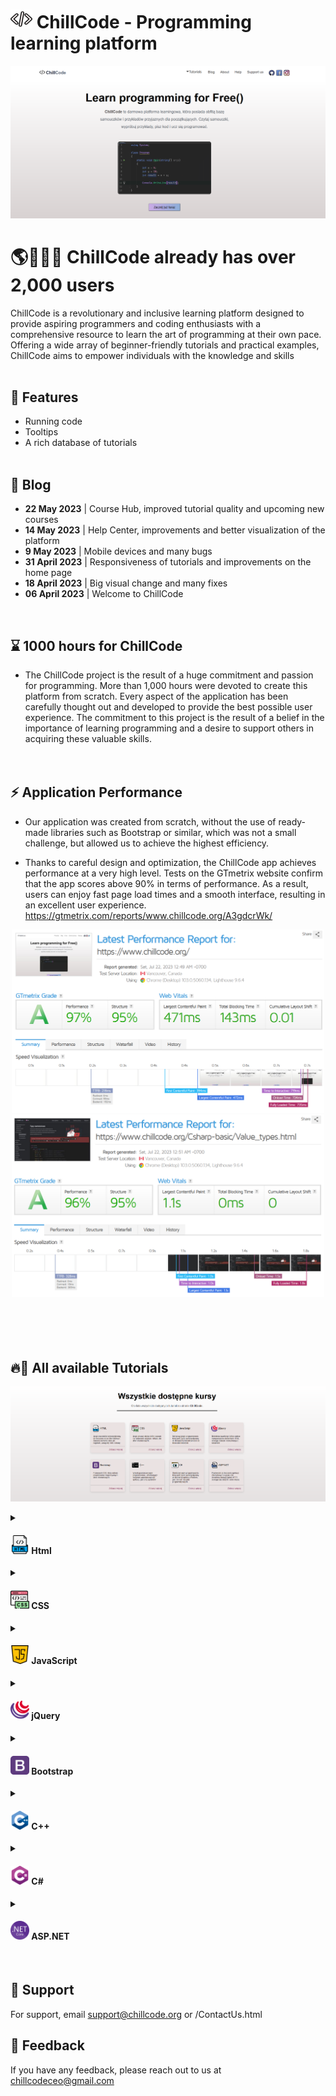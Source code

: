 # <a target="_blank" href="https://chillcode.vercel.app/"><img width="35" height="30" src="https://raw.githubusercontent.com/iuno-san/ChillCode/main/chillcode/img/Others/white_buckles.png" /></a> ChillCode - Programming learning platform
<a target="_blank" href="https://chillcode.vercel.app/"><img src="https://raw.githubusercontent.com/iuno-san/ChillCode/main/chillcode/img/Others/blog-img(1).png" /></a>

# 🌎👨🏻‍💻 ChillCode already has over 2,000 users
ChillCode is a revolutionary and inclusive learning platform designed to provide aspiring programmers and coding enthusiasts with a comprehensive resource to learn the art of programming at their own pace. Offering a wide array of beginner-friendly tutorials and practical examples, ChillCode aims to empower individuals with the knowledge and skills <br><br>

## 💎 Features

- Running code
- Tooltips
- A rich database of tutorials <br><br>

## 📝 Blog
<div>
  <ul>
    <li><b>22 May 2023</b> | Course Hub, improved tutorial quality and upcoming new courses</li>
    <li><b>14 May 2023</b> | Help Center, improvements and better visualization of the platform</li>
    <li><b>9 May 2023</b> | Mobile devices and many bugs</li>
    <li><b>31 April 2023</b> | Responsiveness of tutorials and improvements on the home page</li>
    <li><b>18 April 2023</b> | Big visual change and many fixes</li>
    <li><b>06 April 2023</b> | Welcome to ChillCode</li>
  </ul>
</div>
<br>

## ⌛️ 1000 hours for ChillCode
- The ChillCode project is the result of a huge commitment and passion for programming. More than 1,000 hours were devoted to create this platform from scratch. Every aspect of the application has been carefully thought out and developed to provide the best possible user experience. The commitment to this project is the result of a belief in the importance of learning programming and a desire to support others in acquiring these valuable skills.
<br><br><br>


## ⚡ Application Performance
- Our application was created from scratch, without the use of ready-made libraries such as Bootstrap or similar, which was not a small challenge, but allowed us to achieve the highest efficiency.

- Thanks to careful design and optimization, the ChillCode app achieves performance at a very high level. Tests on the GTmetrix website confirm that the app scores above 90% in terms of performance. As a result, users can enjoy fast page load times and a smooth interface, resulting in an excellent user experience.
https://gtmetrix.com/reports/www.chillcode.org/A3gdcrWk/
<div align="center">
  <img width="500" src="https://raw.githubusercontent.com/iuno-san/ChillCode/main/chillcode/ChillCode-Performance.png"/>
  <img width="500" src="https://raw.githubusercontent.com/iuno-san/ChillCode/main/chillcode/ChillCode-Performance-tutorial.png"/>
</div>
<br><br><br><br>


## 🔥🤖 All available Tutorials
<a target="_blank" href="/Tutorial_hub.html"><img src="/img/Others/blog_img(6).png" /></a>
<!--/Tutorial_hub.html-->

<details>
  <summary><h4><a href="https://chillcode.vercel.app/HTML-Basic/Introduction_to_HTML.html"><img width="30" src="https://raw.githubusercontent.com/iuno-san/ChillCode/main/chillcode/img/Icons/icon_html(1).png"/></a> Html</h4></summary>
  <div>
    <ol>
      <li><a href="https://chillcode.vercel.apphttps://chillcode.vercel.app/HTML-Basic/Introduction_to_HTML.html">Introduction to HTML</a></li>
      <li><a href="https://chillcode.vercel.app/HTML-Basic/Quick_start.html">Quick start</a></li>
      <li><a href="https://chillcode.vercel.app/HTML-Basic/Base_HTML_document.html">Base_HTML_document</a></li>
      <li><a href="https://chillcode.vercel.app/HTML-Basic/Paragraph.html">Paragraph</a></li>
      <li><a href="https://chillcode.vercel.app/HTML-Basic/Paragraph_heading.html">Heading</a></li>
      <li><a href="https://chillcode.vercel.app/HTML-Basic/Paragraph_new_line.html">New line</a></li>
      <li><a href="https://chillcode.vercel.app/HTML-Basic/Text_HTML.html">Text formatting</a></li>
      <li><a href="https://chillcode.vercel.app/HTML-Basic/Comments.html">Comments</a></li>
      <li><a href="https://chillcode.vercel.app/HTML-Basic/Colors.html">Colors</a></li>
      <li><a href="https://chillcode.vercel.app/HTML-Basic/Color_values.html">Color values</a></li>
      <li><a href="https://chillcode.vercel.app/HTML-Basic/Color_names.html">Color names</a></li>
      <li><a href="https://chillcode.vercel.app/HTML-Basic/Attributes.html">Attributes</a></li>
      <li><a href="https://chillcode.vercel.app/HTML-Basic/List.html">Ordered list</a></li>
      <li><a href="https://chillcode.vercel.app/HTML-Basic/List_unordered.html">Unordered list</a></li>
      <li><a href="https://chillcode.vercel.app/HTML-Basic/List_definition.html">Definition list</a></li>
      <li><a href="https://chillcode.vercel.app/HTML-Basic/Lists_nesting.html">Nesting lists</a></li>
      <li><a href="https://chillcode.vercel.app/HTML-Basic/Links.html">Links</a></li>
      <li><a href="https://chillcode.vercel.app/HTML-Basic/Link_section.html">Section links</a></li>
      <li><a href="https://chillcode.vercel.app/HTML-Basic/Link_sitelink.html">Sitelinks</a></li>
      <li><a href="https://chillcode.vercel.app/HTML-Basic/Images.html">Images</a></li>
      <li><a href="https://chillcode.vercel.app/HTML-Basic/Images_width_and_height.html">Width and Height</a></li>
      <li><a href="https://chillcode.vercel.app/HTML-Basic/Images_title_and_signature.html">Title and Signature</a></li>
      <li><a href="https://chillcode.vercel.app/HTML-Basic/Tabels.html">Tabels</a></li>
      <li><a href="https://chillcode.vercel.app/HTML-Basic/Table_scope.html">Table scope</a></li>
      <li><a href="https://chillcode.vercel.app/HTML-Basic/Table_sections.html">Table sections</a></li>
      <li><a href="https://chillcode.vercel.app/HTML-Basic/Table_attributes.html">Table attributes</a></li>
      <li><a href="https://chillcode.vercel.app/HTML-Basic/Symbols.html">Symbols</a></li>
      <li><a href="https://chillcode.vercel.app/HTML-Basic/Quotations.html">Quotations</a></li>
      <li><a href="https://chillcode.vercel.app/HTML-Basic/Quote_elements.html">Quote elements</a></li>
      <li><a href="https://chillcode.vercel.app/HTML-Basic/Block_elements.html">Block elements</a></li>
      <li><a href="https://chillcode.vercel.app/HTML-Basic/Linear_elements.html">Line elements</a></li>
      <li><a href="https://chillcode.vercel.app/HTML-Basic/Class_Id.html">Classes and IDs</a></li>
      <li><a href="https://chillcode.vercel.app/HTML-Basic/Layout_HTML.html">Page layout</a></li>
      <li><a href="https://chillcode.vercel.app/HTML-Basic/Responsiveness.html">Website responsiveness</a></li>
      <li><a href="https://chillcode.vercel.app/HTML-Basic/Summary.html">Summary</a></li>
    </ol>
  </div>
</details>
<details>
  <summary><h4><a href="/CSS-Basic/Introduction_to_CSS.html"><img width="30" src="https://raw.githubusercontent.com/iuno-san/ChillCode/main/chillcode/img/Icons/icon_css(1).png"/></a> CSS</h4></summary>
  <div>
    <ol>
      <li><a href="/CSS-Basic/Introduction_to_CSS.html">Introduction to CSS</a></li>
    </ol>
  </div>
</details>
<details>
  <summary><h4><a href="/JavaScript-Basic/Introduction_to_JavaScript.html"><img width="30" src="https://raw.githubusercontent.com/iuno-san/ChillCode/main/chillcode/img/Icons/icon_javaScript-icon.png"/></a> JavaScript</h4></summary>
  <div>
    <ol>
      <li><a href="/JavaScript-Basic/Introduction_to_JavaScript.html">Introduction to JavaScript</a></li>
    </ol>
  </div>
</details>
<details>
  <summary><h4><a href="/jQuery-Basic/Introduction_to_jQuery.html"><img width="30" src="https://raw.githubusercontent.com/iuno-san/ChillCode/main/chillcode/img/Icons/icon_jquery(1).png"/></a> jQuery</h4></summary>
  <div>
    <ol>
      <li><a href="/jQuery-Basic/Introduction_to_jQuery.html">Introduction to jQuery</a></li>
    </ol>
  </div>
</details>
<details>
  <summary><h4><a href="/Bootstrap-Basic/Introduction_to_Bootstrap.html"><img width="30" src="https://raw.githubusercontent.com/iuno-san/ChillCode/main/chillcode/img/Icons/icon_bootstrap.png"/></a> Bootstrap</h4></summary>
  <div>
    <ol>
      <li><a href="/Bootstrap-Basic/Introduction_to_Bootstrap.html">Introduction to Bootstrap</a></li>
    </ol>
  </div>
</details>
<details>
  <summary><h4><a href="/Cplusplus/Introduction_to_Cpp.html"><img width="30" src="https://raw.githubusercontent.com/iuno-san/ChillCode/main/chillcode/img/Icons/icon_cplusplus-logo.png"/></a> C++</h4></summary>
  <div>
    <ol>
      <li><a href="/Cplusplus/Introduction_to_Cpp.html">Introduction to C++</a></li>
    </ol>
  </div>
</details>
<details>
  <summary><h4><a href="/Csharp-basic/Introduction_to_Csharp.html"><img width="30" src="https://raw.githubusercontent.com/iuno-san/ChillCode/main/chillcode/img/Icons/icon_c-sharp.png"/></a> C#</h4></summary>
  <div>
    <ol>
      <li><a href="/Csharp-basic/Introduction_to_Csharp.html">Introduction to C#</a></li>
    </ol>
  </div>
</details>
<details>
  <summary><h4><a href="/ASP.NET-CORE-Basic/Introduction_to_ASP.NET-Core.html"><img width="30" src="https://raw.githubusercontent.com/iuno-san/ChillCode/main/chillcode/img/Icons/icon_NET_Core_Logo.png"/></a> ASP.NET</h4></summary>
  <div>
    <ol>
      <li><a href="/ASP.NET-CORE-Basic/Introduction_to_ASP.NET-Core.html">Introduction to ASP.NET</a></li>
    </ol>
  </div>
</details>
<br>

## 🤝 Support

For support, email support@chillcode.org or /ContactUs.html


## 🌱 Feedback

If you have any feedback, please reach out to us at chillcodeceo@gmail.com
